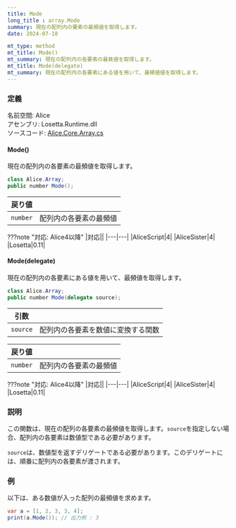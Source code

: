 ```yaml
---
title: Mode
long_title : array.Mode
summary: 現在の配列内の要素の最頻値を取得します。
date: 2024-07-18

mt_type: method
mt_title: Mode()
mt_summary: 現在の配列内の各要素の最貧値を取得します。
mt_title: Mode(delegate)
mt_summary: 現在の配列内の各要素にある値を用いて、最頻値値を取得します。
---
```


### 定義
名前空間: Alice<br/>
アセンブリ: Losetta.Runtime.dll<br/>
ソースコード: [Alice.Core.Array.cs](https://github.com/WSOFT-Project/Losetta/blob/master/Losetta.Runtime/Core/Extension/Alice.Core.Array.cs)



#### Mode()

現在の配列内の各要素の最頻値を取得します。

```cs title="AliceScript"
class Alice.Array;
public number Mode();
```

|戻り値| |
|-|-|
|`number`|配列内の各要素の最頻値|

???note "対応: Alice4以降"
    |対応||
    |---|---|
    |AliceScript|4|
    |AliceSister|4|
    |Losetta|0.11|

#### Mode(delegate)

現在の配列内の各要素にある値を用いて、最頻値を取得します。

```cs title="AliceScript"
class Alice.Array;
public number Mode(delegate source);
```

|引数| |
|-|-|
|`source`|配列内の各要素を数値に変換する関数|

|戻り値| |
|-|-|
|`number`|配列内の各要素の最頻値|

???note "対応: Alice4以降"
    |対応||
    |---|---|
    |AliceScript|4|
    |AliceSister|4|
    |Losetta|0.11|

### 説明
この関数は、現在の配列の各要素の最頻値を取得します。`source`を指定しない場合、配列内の各要素は数値型である必要があります。

`source`は、数値型を返すデリゲートである必要があります。このデリゲートには、順番に配列内の各要素が渡されます。

### 例
以下は、ある数値が入った配列の最頻値を求めます。

```cs title="AliceScript"
var a = [1, 2, 3, 3, 4];
print(a.Mode()); // 出力例 : 3
```
